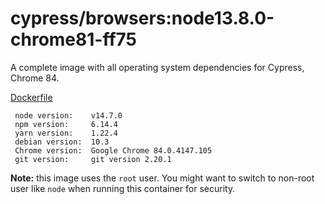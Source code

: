 # cypress/browsers:node13.8.0-chrome81-ff75

A complete image with all operating system dependencies for Cypress, Chrome 84.

[Dockerfile](Dockerfile)

```text
 node version:    v14.7.0
 npm version:     6.14.4
 yarn version:    1.22.4
 debian version:  10.3
 Chrome version:  Google Chrome 84.0.4147.105
 git version:     git version 2.20.1
```

**Note:** this image uses the `root` user. You might want to switch to non-root
user like `node` when running this container for security.
